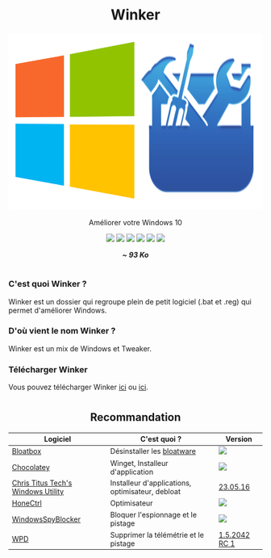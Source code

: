 <div align="center">
  <h1>Winker</h1>
  <img src="logo.png" height="350" width="650" />
  <p>Améliorer votre Windows 10</p>
  
  <a href="https://github.com/LeBazarDeBryan/Winker/stargazers"><img src="https://img.shields.io/github/stars/LeBazarDeBryan/Winker?color=00aaff&style=for-the-badge&label=%C3%89toile" /></a>
  <a href="https://github.com/LeBazarDeBryan/Winker/forks"><img src="https://img.shields.io/github/forks/LeBazarDeBryan/Winker?color=00aaff&style=for-the-badge&label=Fork" /></a>
  <a href="https://github.com/LeBazarDeBryan/Winker/watchers"><img src="https://img.shields.io/github/watchers/LeBazarDeBryan/Winker?color=00aaff&style=for-the-badge&label=Watchers" /></a>
  <a href="https://github.com/LeBazarDeBryan/Winker/issues"><img src="https://img.shields.io/github/issues/LeBazarDeBryan/Winker?color=00aaff&style=for-the-badge&label=Issues" /></a>
  <a href="https://github.com/LeBazarDeBryan/Winker/releases/latest"><img src="https://img.shields.io/github/release/LeBazarDeBryan/Winker?color=00aaff&style=for-the-badge&label=Version" /></a>
  <a href="https://github.com/LeBazarDeBryan/Winker/releases/latest/download/Winker.zip"><img src="https://img.shields.io/github/downloads/LeBazarDeBryan/Winker/total.svg?color=00aaff&style=for-the-badge" /></a>
  
  <p><strong><em>~ 93 Ko</em></strong></p>
</div>

#

<h3>C'est quoi Winker ?</h3>
<p>Winker est un dossier qui regroupe plein de petit logiciel (.bat et .reg) qui permet d'améliorer Windows.</p>

<h3>D'où vient le nom Winker ?</h3>
<p>Winker est un mix de Windows et Tweaker.</p>

<h3>Télécharger Winker</h3>
<p>Vous pouvez télécharger Winker <a href="https://github.com/LeBazarDeBryan/Winker/releases/latest/download/Winker.zip">ici</a> ou <a href="Winker.zip?raw=true">ici</a>.</p>

#

<div align="center">
<h2>Recommandation</h2>

  | Logiciel | C'est quoi ? | Version |
  |----------|--------------|---------|
  | <a href="https://github.com/builtbybel/bloatbox#readme">Bloatbox</a> | Désinstaller les <a href="">bloatware</a> | <a href="https://github.com/builtbybel/bloatbox/releases/latest/download/bloatbox.zip"><img src="https://img.shields.io/github/release/builtbybel/bloatbox.svg?style=flat-square&label=" /></a> |
  | <a href="https://chocolatey.org/">Chocolatey</a> | Winget, Installeur d'application | <a href="https://github.com/chocolatey/choco#readme"><img src="https://img.shields.io/chocolatey/v/chocolatey.svg?style=flat-square&label=" /></a> |
  | <a href="https://github.com/ChrisTitusTech/winutil#readme">Chris Titus Tech's Windows Utility</a> | Installeur d'applications, optimisateur, debloat | <a href="https://github.com/ChrisTitusTech/winutil#readme">23.05.16</a> |
  | <a href="https://github.com/auraside/HoneCtrl#readme">HoneCtrl</a> | Optimisateur | <a href="https://github.com/auraside/HoneCtrl/releases/latest/download/HoneCtrl.Bat"><img src="https://img.shields.io/github/release/auraside/HoneCtrl.svg?style=flat-square&label=" /> |
  | <a href="https://github.com/crazy-max/WindowsSpyBlocker#readme">WindowsSpyBlocker</a> | Bloquer l'espionnage et le pistage | <a href="https://github.com/crazy-max/WindowsSpyBlocker/releases/latest/download/WindowsSpyBlocker.exe"><img src="https://img.shields.io/github/release/crazy-max/WindowsSpyBlocker.svg?style=flat-square&label=" /></a> |
  | <a href="https://wpd.app">WPD</a> | Supprimer la télémétrie et le pistage | <a href="https://wpd.app/get/latest.zip">1.5.2042 RC 1</a> |

</div>
